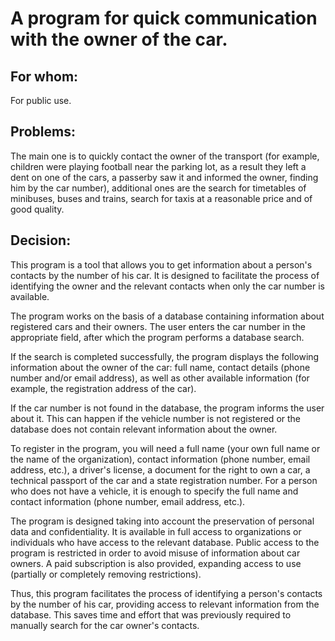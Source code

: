 # A program for quick communication with the owner of the car.
  ## For whom:
  For public use.
  ## Problems:
  The main one is to quickly contact the owner of the transport (for example, children were playing football near the parking lot, as a result they left a dent on one of the cars, a passerby saw it and informed the owner, finding him by the car number), additional ones are the search for timetables of minibuses, buses and trains, search for taxis at a reasonable price and of good quality. 
  ## Decision:
  This program is a tool that allows you to get information about a person's contacts by the number of his car. It is designed to facilitate the process of identifying the owner and the relevant contacts when only the car number is available.<br/>
  <p>The program works on the basis of a database containing information about registered cars and their owners. The user enters the car number in the appropriate field, after which the program performs a database search.<br/>
  <p>If the search is completed successfully, the program displays the following information about the owner of the car: full name, contact details (phone number and/or email address), as well as other available information (for example, the registration address of the car).<br/>
  <p>If the car number is not found in the database, the program informs the user about it. This can happen if the vehicle number is not registered or the database does not contain relevant information about the owner.<br/>
  <p>To register in the program, you will need a full name (your own full name or the name of the organization), contact information (phone number, email address, etc.), a driver's license, a document for the right to own a car, a technical passport of the car and a state registration number. For a person who does not have a vehicle, it is enough to specify the full name and contact information (phone number, email address, etc.).<br/>
  <p>The program is designed taking into account the preservation of personal data and confidentiality. It is available in full access to organizations or individuals who have access to the relevant database. Public access to the program is restricted in order to avoid misuse of information about car owners. A paid subscription is also provided, expanding access to use (partially or completely removing restrictions).<br/>
  <p>Thus, this program facilitates the process of identifying a person's contacts by the number of his car, providing access to relevant information from the database. This saves time and effort that was previously required to manually search for the car owner's contacts.
